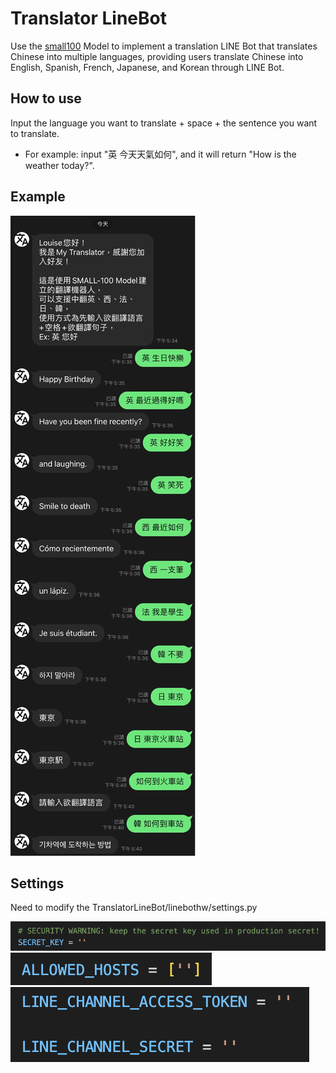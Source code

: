 # Translator LineBot

Use the [small100](https://github.com/alirezamshi/small100) Model to implement a translation LINE Bot that translates Chinese into multiple languages, providing users translate Chinese into English, Spanish, French, Japanese, and Korean through LINE Bot. 

## How to use
Input the language you want to translate + space + the sentence you want to translate.

- For example: input "英 今天天氣如何", and it will return "How is the weather today?".

## Example
![image](https://github.com/YiChingLLin/TranslatorLineBot/blob/master/images/example.png)


## Settings
Need to modify the TranslatorLineBot/linebothw/settings.py

![image](https://github.com/YiChingLLin/TranslatorLineBot/blob/master/images/modify1.png)
![image](https://github.com/YiChingLLin/TranslatorLineBot/blob/master/images/modify2.png)
![image](https://github.com/YiChingLLin/TranslatorLineBot/blob/master/images/modify3.png)